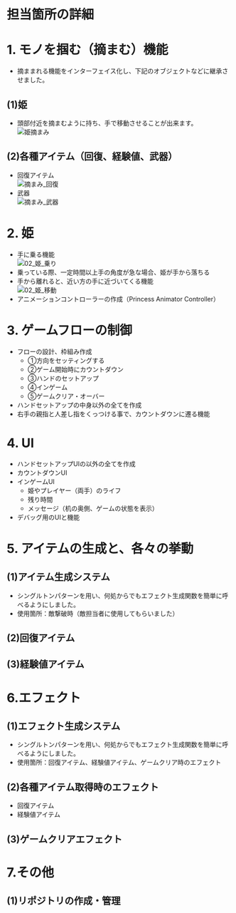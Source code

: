 # 担当箇所の詳細


# 1. モノを掴む（摘まむ）機能
- 摘ままれる機能をインターフェイス化し、下記のオブジェクトなどに継承させました。  
## (1)姫  
- 頭部付近を摘まむように持ち、手で移動させることが出来ます。  
![姫摘まみ](https://user-images.githubusercontent.com/103874162/213637903-f74a0fb4-ba48-4878-99f5-391ccbe2b71a.gif)  
## (2)各種アイテム（回復、経験値、武器）
- 回復アイテム  
![摘まみ_回復](https://user-images.githubusercontent.com/103874162/213639118-c95dff0c-808e-4230-b070-9eeb0ba22814.gif)  
- 武器  
![摘まみ_武器](https://user-images.githubusercontent.com/103874162/213639138-202e1dcd-afbb-49c9-a177-81bb1b99aadb.gif)  


# 2. 姫
- 手に乗る機能  
![02_姫_乗り](https://user-images.githubusercontent.com/103874162/213641234-b53bd250-1b33-4e8c-a31b-e459f0d51011.gif)  
- 乗っている際、一定時間以上手の角度が急な場合、姫が手から落ちる  
- 手から離れると、近い方の手に近づいてくる機能  
![02_姫_移動](https://user-images.githubusercontent.com/103874162/213642545-e74314ae-a2ff-4425-97c1-21c62b54e614.gif)  
- アニメーションコントローラーの作成（Princess Animator Controller）  


# 3. ゲームフローの制御
- フローの設計、枠組み作成  
	- ①方向をセッティングする  
	- ②ゲーム開始時にカウントダウン  
	- ③ハンドのセットアップ  
	- ④インゲーム  
	- ⑤ゲームクリア・オーバー  
- ハンドセットアップの中身以外の全てを作成  
- 右手の親指と人差し指をくっつける事で、カウントダウンに遷る機能  

# 4. UI
- ハンドセットアップUIの以外の全てを作成  
- カウントダウンUI  
- インゲームUI  
	- 姫やプレイヤー（両手）のライフ  
	- 残り時間  
	- メッセージ（机の奥側、ゲームの状態を表示）  
- デバッグ用のUIと機能  

# 5. アイテムの生成と、各々の挙動 
## (1)アイテム生成システム  
- シングルトンパターンを用い、何処からでもエフェクト生成関数を簡単に呼べるようにしました。  　　
- 使用箇所：敵撃破時（敵担当者に使用してもらいました）  
## (2)回復アイテム  
## (3)経験値アイテム  


# 6.エフェクト  
## (1)エフェクト生成システム  
- シングルトンパターンを用い、何処からでもエフェクト生成関数を簡単に呼べるようにしました。　　
- 使用箇所：回復アイテム、経験値アイテム、ゲームクリア時のエフェクト
## (2)各種アイテム取得時のエフェクト  
- 回復アイテム  
- 経験値アイテム  
## (3)ゲームクリアエフェクト


# 7.その他
## (1)リポジトリの作成・管理  
